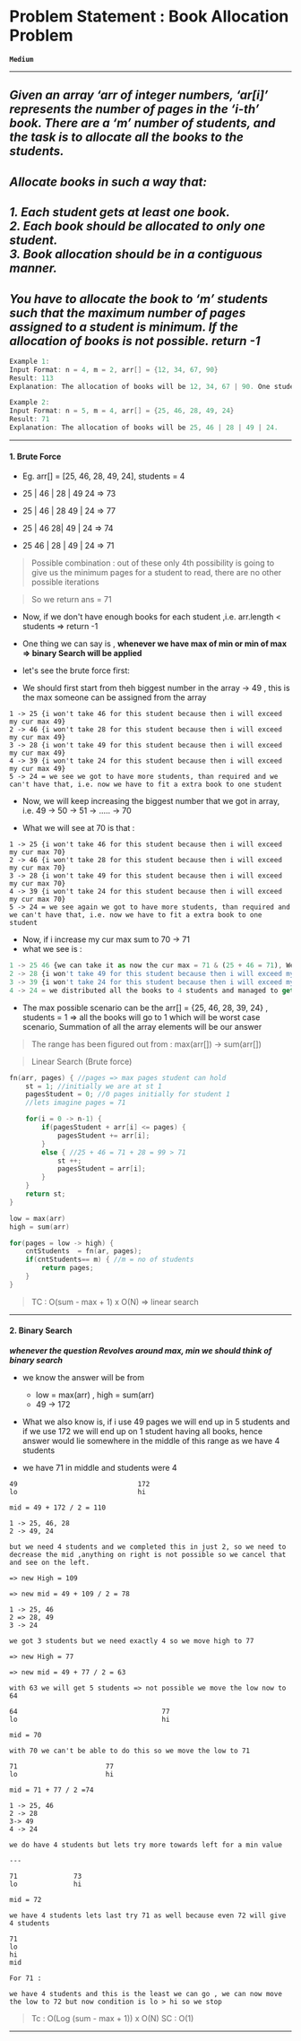 # Problem Statement : Book Allocation Problem

**`Medium`**

---

## _Given an array ‘arr of integer numbers, ‘ar[i]’ represents the number of pages in the ‘i-th’ book. There are a ‘m’ number of students, and the task is to allocate all the books to the students._

## _Allocate books in such a way that:_

## _1. Each student gets at least one book. <br>2. Each book should be allocated to only one student. <br>3. Book allocation should be in a contiguous manner._

## _You have to allocate the book to ‘m’ students such that the maximum number of pages assigned to a student is minimum. If the allocation of books is not possible. return -1_

```cpp
Example 1:
Input Format: n = 4, m = 2, arr[] = {12, 34, 67, 90}
Result: 113
Explanation: The allocation of books will be 12, 34, 67 | 90. One student will get the first 3 books and the other will get the last one.
```

```cpp
Example 2:
Input Format: n = 5, m = 4, arr[] = {25, 46, 28, 49, 24}
Result: 71
Explanation: The allocation of books will be 25, 46 | 28 | 49 | 24.
```

---

#### 1. Brute Force

- Eg. arr[] = [25, 46, 28, 49, 24], students = 4

- 25 | 46 | 28 | 49 24 => 73
- 25 | 46 | 28 49 | 24 => 77
- 25 | 46 28| 49 | 24 => 74
- 25 46 | 28 | 49 | 24 => 71

> Possible combination : out of these only 4th possibility is going to give us the minimum pages for a student to read, there are no other possible iterations

> So we return ans = 71

- Now, if we don't have enough books for each student ,i.e. arr.length < students => return -1

- One thing we can say is , **whenever we have max of min or min of max => binary Search will be applied**

- let's see the brute force first:
- We should first start from theh biggest number in the array -> 49 , this is the max someone can be assigned from the array

```
1 -> 25 {i won't take 46 for this student because then i will exceed my cur max 49}
2 -> 46 {i won't take 28 for this student because then i will exceed my cur max 49}
3 -> 28 {i won't take 49 for this student because then i will exceed my cur max 49}
4 -> 39 {i won't take 24 for this student because then i will exceed my cur max 49}
5 -> 24 = we see we got to have more students, than required and we can't have that, i.e. now we have to fit a extra book to one student
```

- Now, we will keep increasing the biggest number that we got in array, i.e. 49 -> 50 -> 51 -> ..... -> 70

- What we will see at 70 is that :

```
1 -> 25 {i won't take 46 for this student because then i will exceed my cur max 70}
2 -> 46 {i won't take 28 for this student because then i will exceed my cur max 70}
3 -> 28 {i won't take 49 for this student because then i will exceed my cur max 70}
4 -> 39 {i won't take 24 for this student because then i will exceed my cur max 70}
5 -> 24 = we see again we got to have more students, than required and we can't have that, i.e. now we have to fit a extra book to one student
```

- Now, if i increase my cur max sum to 70 -> 71
- what we see is :

```js
1 -> 25 46 {we can take it as now the cur max = 71 & (25 + 46 = 71), We can't take 28 as it will exceed 71}
2 -> 28 {i won't take 49 for this student because then i will exceed my cur max 71}
3 -> 39 {i won't take 24 for this student because then i will exceed my cur max 71}
4 -> 24 = we distributed all the books to 4 students and managed to get sum as 71.
```

- The max possible scenario can be the arr[] = {25, 46, 28, 39, 24} , students = 1 => all the books will go to 1 which will be worst case scenario, Summation of all the array elements will be our answer

> The range has been figured out from : max(arr[]) -> sum(arr[])

> Linear Search (Brute force)

```cpp
fn(arr, pages) { //pages => max pages student can hold
    st = 1; //initially we are at st 1
    pagesStudent = 0; //0 pages initially for student 1
    //lets imagine pages = 71

    for(i = 0 -> n-1) {
        if(pagesStudent + arr[i] <= pages) {
            pagesStudent += arr[i];
        }
        else { //25 + 46 = 71 + 28 = 99 > 71
            st ++;
            pagesStudent = arr[i];
        }
    }
    return st;
}

low = max(arr)
high = sum(arr)

for(pages = low -> high) {
    cntStudents  = fn(ar, pages);
    if(cntStudents== m) { //m = no of students
        return pages;
    }
}
```

> TC : O(sum - max + 1) x O(N) => linear search

---

#### 2. Binary Search

**_whenever the question Revolves around max, min we should think of binary search_**

- we know the answer will be from

  - low = max(arr) , high = sum(arr)
  - 49 -> 172

- What we also know is, if i use 49 pages we will end up in 5 students and if we use 172 we will end up on 1 student having all books, hence answer would lie somewhere in the middle of this range as we have 4 students
- we have 71 in middle and students were 4

```
49                              172
lo                              hi

mid = 49 + 172 / 2 = 110

1 -> 25, 46, 28
2 -> 49, 24

but we need 4 students and we completed this in just 2, so we need to decrease the mid ,anything on right is not possible so we cancel that and see on the left.

=> new High = 109

=> new mid = 49 + 109 / 2 = 78

1 -> 25, 46
2 => 28, 49
3 -> 24

we got 3 students but we need exactly 4 so we move high to 77

=> new High = 77

=> new mid = 49 + 77 / 2 = 63

with 63 we will get 5 students => not possible we move the low now to 64

64                                    77
lo                                    hi

mid = 70

with 70 we can't be able to do this so we move the low to 71

71                      77
lo                      hi

mid = 71 + 77 / 2 =74

1 -> 25, 46
2 -> 28
3-> 49
4 -> 24

we do have 4 students but lets try more towards left for a min value

---

71              73
lo              hi

mid = 72

we have 4 students lets last try 71 as well because even 72 will give 4 students

71
lo
hi
mid

For 71 :

we have 4 students and this is the least we can go , we can now move the low to 72 but now condition is lo > hi so we stop

```

> Tc : O(Log (sum - max + 1)) x O(N)
> SC : O(1)

---
